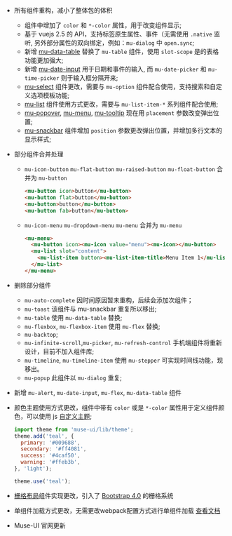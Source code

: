 
* 所有组件重构，减小了整体包的体积

  * 组件中增加了 `color` 和 `*-color` 属性，用于改变组件显示;
  * 基于 vuejs 2.5 的 API，支持标签原生属性、事件（无需使用 `.native` 监听, 另外部分属性的双向绑定，例如：`mu-dialog` 中 `open.sync`;
  * 新增 [mu-data-table](#/zh-CN/data-table) 替换了 `mu-table` 组件，使用 `slot-scope` 是的表格功能更加强大;
  * 新增 [mu-date-input](#/zh-CN/date-input) 用于日期和事件的输入, 而 `mu-date-picker` 和 `mu-time-picker` 则于输入框分隔开来;
  * [mu-select](#/zh-CN/select) 组件更改，需要与 `mu-option` 组件配合使用，支持搜索和自定义选项模板功能;
  * [mu-list](#/zh-CN/list) 组件使用方式更改，需要与 `mu-list-item-*` 系列组件配合使用;
  * [mu-popover](#/zh-CN/popover), [mu-menu](#/zh-CN/menu), [mu-tooltip](#/zh-CN/tooltip) 现在用 `placement` 参数改变弹出位置;
  * [mu-snackbar](#/zh-CN/snackbar) 组件增加 `position` 参数更改弹出位置，并增加多行文本的显示样式;

* 部分组件合并处理

  * `mu-icon-button` `mu-flat-button` `mu-raised-button` `mu-float-button` 合并为 `mu-button`

    ```html
    <mu-button icon>button</mu-button>
    <mu-button flat>button</mu-button>
    <mu-button>button</mu-button>
    <mu-button fab>button</mu-button>
    ```

  * `mu-icon-menu` `mu-dropdown-menu` `mu-menu` 合并为 `mu-menu`

    ```html
    <mu-menu>
      <mu-button icon><mu-icon value="menu"><mu-icon></mu-button>
      <mu-list slot="content">
        <mu-list-item button><mu-list-item-title>Menu Item 1</mu-list-item-title></mu-list-item>
      </mu-list>
    </mu-menu>
    ```
* 删除部分组件

  * `mu-auto-complete` 因时间原因暂未重构，后续会添加次组件；
  * `mu-toast` 该组件与 mu-snackbar 重复所以移出;
  * `mu-table` 使用 `mu-data-table` 替换;
  * `mu-flexbox`, `mu-flexbox-item` 使用 `mu-flex` 替换;
  * `mu-backtop`;
  * `mu-infinite-scroll`,`mu-picker`, `mu-refresh-control` 手机端组件将重新设计，目前不加入组件库;
  * `mu-timeline`, `mu-timeline-item` 使用 `mu-stepper` 可实现时间线功能，现移出。
  * `mu-popup` 此组件以 `mu-dialog` 重复;

* 新增 `mu-alert`, `mu-date-input`, `mu-flex`, `mu-data-table` 组件
* 颜色主题使用方式更改，组件中带有 `color` 或是 `*-color` 属性用于定义组件颜色，可以使用 js [自定义主题](#/zh-CN/theme);

  ```javascript
  import theme from 'muse-ui/lib/theme';
  theme.add('teal', {
    primary: '#009688',
    secondary: '#ff4081',
    success: '#4caf50',
    warning: '#ffeb3b',
  }, 'light');

  theme.use('teal');
  ```

* [栅格布局](#/zh-CN/grid)组件实现更改，引入了 [Bootstrap 4.0](https://getbootstrap.com/docs/4.0/layout/grid/) 的栅格系统

* 单组件加载方式更改，无需更改webpack配置方式进行单组件加载 [查看文档](#/zh-CN/usage)
* Muse-UI 官网更新
